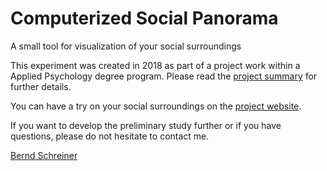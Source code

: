 # Computerized Social Panorama
A small tool for visualization of your social surroundings

This experiment was created in 2018 as part of a project work within a Applied Psychology degree program. 
Please read the [project summary](https://www.grin.com/document/986328) for further details.

You can have a try on your social surroundings on the [project website](https://www.schreinersoft.de/socialpanorama).

If you want to develop the preliminary study further or if you have questions, please do not hesitate to contact me.

[Bernd Schreiner](mailto:bernd@schreinersoft.de)

